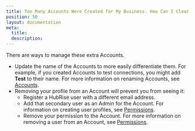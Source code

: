 ```yaml
---
title: Too Many Accounts Were Created for My Business. How Can I Clear the System?
position: 50
layout: documentation
meta:
  title:
  description:
---
```


There are ways to manage these extra Accounts.

- Update the name of the Accounts to more easily differentiate them. For example, if you created Accounts to test connections, you might add **Test** to their name. For more information on renaming Accounts, see [Accounts](/docs/settings/#accounts).
- Removing your profile from an Account will prevent you from seeing it:
  - Register a HubRise user with a different email address.
  - Add that secondary user as an Admin for the Account. For information on creating user profiles, see [Permissions](/docs/settings/#permissions).
  - Remove your permission to the Account. For more information on removing a user from an Account, see [Permissions](/docs/settings/#permissions).
